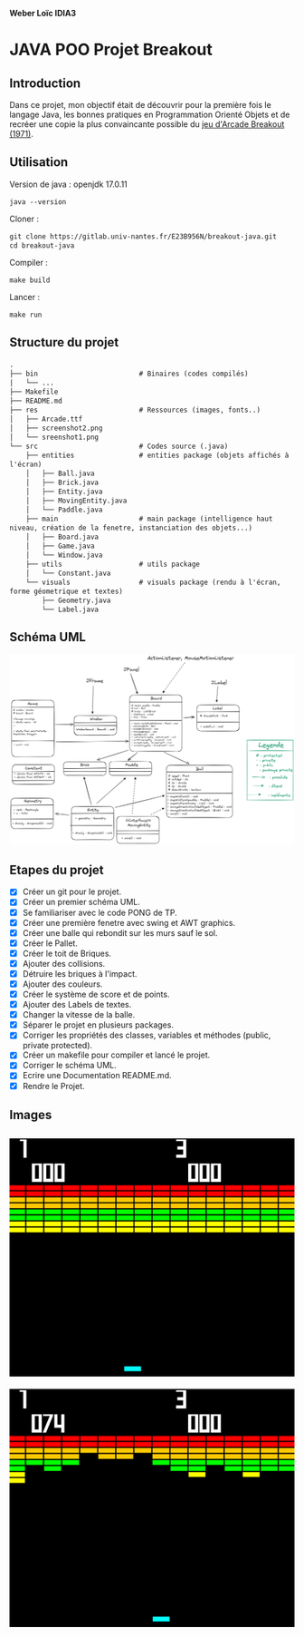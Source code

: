 __Weber Loïc IDIA3__

# JAVA POO Projet Breakout

## Introduction

Dans ce projet, mon objectif était de découvrir pour la première fois le langage Java, les bonnes pratiques en Programmation Orienté Objets et de recréer une copie la plus convaincante possible du [jeu d'Arcade Breakout (1971)](https://en.wikipedia.org/wiki/Breakout_(video_game)).

## Utilisation

Version de java : openjdk 17.0.11

```shell
java --version
```

Cloner :
```shell
git clone https://gitlab.univ-nantes.fr/E23B956N/breakout-java.git
cd breakout-java
```

Compiler :

```shell
make build
```

Lancer :
```shell
make run
```
## Structure du projet

```
.
├── bin                         # Binaires (codes compilés)
|   └── ...
├── Makefile
├── README.md
├── res                         # Ressources (images, fonts..)
│   ├── Arcade.ttf
│   ├── screenshot2.png
│   └── sreenshot1.png
└── src                         # Codes source (.java)
    ├── entities                # entities package (objets affichés à l'écran)
    │   ├── Ball.java
    │   ├── Brick.java
    │   ├── Entity.java
    │   ├── MovingEntity.java
    │   └── Paddle.java
    ├── main                    # main package (intelligence haut niveau, création de la fenetre, instanciation des objets...)
    │   ├── Board.java
    │   ├── Game.java
    │   └── Window.java
    ├── utils                   # utils package
    │   └── Constant.java
    └── visuals                 # visuals package (rendu à l'écran, forme géometrique et textes)
        ├── Geometry.java
        └── Label.java
```

## Schéma UML

![](./res/UML.png "UML")  

## Etapes du projet

- [X] Créer un git pour le projet.
- [X] Créer un premier schéma UML.
- [X] Se familiariser avec le code PONG de TP.
- [X] Créer une première fenetre avec swing et AWT graphics.
- [X] Créer une balle qui rebondit sur les murs sauf le sol.
- [X] Créer le Pallet.
- [X] Créer le toit de Briques.
- [X] Ajouter des collisions.
- [X] Détruire les briques à l'impact.
- [X] Ajouter des couleurs.
- [X] Créer le système de score et de points.
- [X] Ajouter des Labels de textes.
- [X] Changer la vitesse de la balle.
- [X] Séparer le projet en plusieurs packages.
- [X] Corriger les propriétés des classes, variables et méthodes (public, private protected).
- [X] Créer un makefile pour compiler et lancé le projet.
- [X] Corriger le schéma UML.
- [X] Ecrire une Documentation README.md.
- [X] Rendre le Projet.

## Images

![](./res/sreenshot1.png "1")  
---
![](./res/screenshot2.png)  

